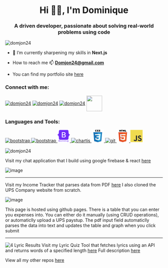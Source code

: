 <h1 align="center">Hi 👋🏽, I'm Dominique</h1>
<h3 align="center">A driven developer, passionate about solving real-world problems using code</h3>

<p align="left"> <img src="https://komarev.com/ghpvc/?username=domjon24&label=Profile%20views&color=0e75b6&style=flat" alt="domjon24" /> </p>

<!--   <p align="left"> <a href="https://github.com/ryo-ma/github-profile-trophy"><img src="https://github-profile-trophy.vercel.app/?username=domjon24" alt="domjon24" /></a> </p> -->

- 🌱 I’m currently sharpening my skills in **Next.js**

- How to reach me 📫 **Domjon24@gmail.com**
- You can find my portfolio site [here](https://DominiqueKjones.com/)

<h3 align="left">Connect with me:</h3>
<p align="left">
<a href="https://codepen.io/domjon24" target="blank"><img align="center" src="https://raw.githubusercontent.com/rahuldkjain/github-profile-readme-generator/master/src/images/icons/Social/codepen.svg" alt="domjon24" height="50" width="60" /></a>
  <a href="https://www.freecodecamp.org/domjon24" target="blank"><img align="center" src="https://encrypted-tbn0.gstatic.com/images?q=tbn:ANd9GcQG-Lt0EFQCtS5XosSMZSwmE-0HhJGryOoH8A&s" alt="domjon24" height="50" width="50"/></a>
<a href="https://mail.google.com/mail/?view=cm&fs=1&to=domjon24@gmail.com" target="blank"><img align="center" src="https://upload.wikimedia.org/wikipedia/commons/thumb/7/7e/Gmail_icon_%282020%29.svg/2560px-Gmail_icon_%282020%29.svg.png" alt="domjon24" height="50" width="50"/></a>
<a href="https://www.linkedin.com/in/dominique-j-077239b4/" target="blank"><img align="center" src="https://upload.wikimedia.org/wikipedia/commons/thumb/8/81/LinkedIn_icon.svg/2048px-LinkedIn_icon.svg.png" height="50" width="50"/></a>



</p>

<h3 align="left">Languages and Tools:</h3>

<p align="left"> 
  <a href="https://react.dev/" target="_blank" rel="noreferrer"> <img src="https://www.svgrepo.com/show/327388/logo-react.svg" alt="bootstrap" width="40" height="40"/> </a> 
  <a href="https://nextjs.org/" target="_blank" rel="noreferrer"> <img src="https://www.svgrepo.com/show/368858/nextjs.svg" alt="bootstrap" width="40" height="40"/> </a> 
<a href="https://getbootstrap.com" target="_blank" rel="noreferrer"> <img src="https://raw.githubusercontent.com/devicons/devicon/master/icons/bootstrap/bootstrap-plain-wordmark.svg" alt="bootstrap" width="40" height="40"/> </a> <a href="https://www.chartjs.org" target="_blank" rel="noreferrer"> <img src="https://www.chartjs.org/media/logo-title.svg" alt="chartjs" width="40" height="40"/> </a> 
  <a href="https://www.w3schools.com/css/" target="_blank" rel="noreferrer"> <img src="https://raw.githubusercontent.com/devicons/devicon/master/icons/css3/css3-original-wordmark.svg" alt="css3" width="40" height="40"/> </a> <a href="https://git-scm.com/" target="_blank" rel="noreferrer"> <img src="https://www.vectorlogo.zone/logos/git-scm/git-scm-icon.svg" alt="git" width="40" height="40"/> </a> <a href="https://www.w3.org/html/" target="_blank" rel="noreferrer"> <img src="https://raw.githubusercontent.com/devicons/devicon/master/icons/html5/html5-original-wordmark.svg" alt="html5" width="40" height="40"/> </a> <a href="https://developer.mozilla.org/en-US/docs/Web/JavaScript" target="_blank" rel="noreferrer"> <img src="https://raw.githubusercontent.com/devicons/devicon/master/icons/javascript/javascript-original.svg" alt="javascript" width="40" height="40"/> </a> </p>

<p><img align="center" src="https://github-readme-stats.vercel.app/api/top-langs?username=domjon24&show_icons=true&locale=en&layout=compact" alt="domjon24" /></p>

Visit my chat application that I build using google firebase & react [here](https://github.com/Domjon24/KiKiCo#project-overview)

![image](https://github.com/user-attachments/assets/4f02292c-e6f0-48ce-be77-1e5ea9be14bf)
<p></p><p></p>
<hr>
<p></p><p></p>

Visit my Income Tracker that parses data from PDF [here](https://github.com/Domjon24/Income-Tracker) I also cloned the UPS Company website from scratch.

<img width="1740" height="684" alt="image" src="https://github.com/user-attachments/assets/a3187975-9293-4568-bf3a-fc0ee685f371" />

This page is hosted using github pages. There is a table that you can enter you expenses into. You can either do it manually (using CRUD operations), or automaticlly upload a UPS paystup. The pdf input field automaticlly parses the data into text and updates the table and graph when you click submit

<hr> 
<p></p><p></p>

![4 Lyric Results](https://github.com/user-attachments/assets/dcec6edb-bf15-42e8-bf91-183f7c1f89ff)
Visit my Lyric Quiz Tool that fetches lyrics using an API and returns words of a specified length [here](https://domjon24.github.io/Missing-Lyric-Quiz-Helper/) Full description [here](https://github.com/Domjon24/Missing-Lyric-Quiz-Helper)



  View all my other repos [here](https://github.com/DOmjon24?tab=repositories)

